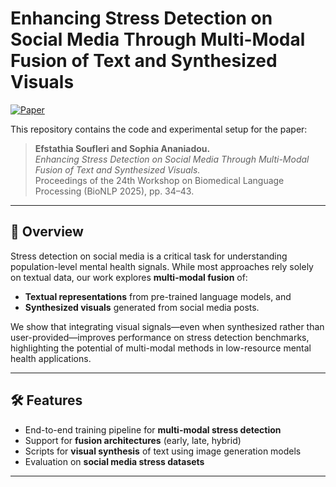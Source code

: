 # Enhancing Stress Detection on Social Media Through Multi-Modal Fusion of Text and Synthesized Visuals

[![Paper]([https://img.shields.io/badge/Paper-BioNLP%202025-blue)](link-to-paper-if-available](https://aclanthology.org/2025.bionlp-1.4.pdf))   

This repository contains the code and experimental setup for the paper:  

> **Efstathia Soufleri and Sophia Ananiadou.**  
> *Enhancing Stress Detection on Social Media Through Multi-Modal Fusion of Text and Synthesized Visuals.*  
> Proceedings of the 24th Workshop on Biomedical Language Processing (BioNLP 2025), pp. 34–43.  

---

## 📖 Overview
Stress detection on social media is a critical task for understanding population-level mental health signals. While most approaches rely solely on textual data, our work explores **multi-modal fusion** of:
- **Textual representations** from pre-trained language models, and  
- **Synthesized visuals** generated from social media posts.  

We show that integrating visual signals—even when synthesized rather than user-provided—improves performance on stress detection benchmarks, highlighting the potential of multi-modal methods in low-resource mental health applications.

---

## 🛠️ Features
- End-to-end training pipeline for **multi-modal stress detection**  
- Support for **fusion architectures** (early, late, hybrid)  
- Scripts for **visual synthesis** of text using image generation models  
- Evaluation on **social media stress datasets**  

---

